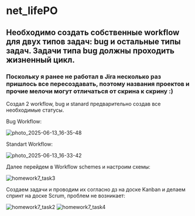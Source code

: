 # net_lifePO
## Необходимо создать собственные workflow для двух типов задач: bug и остальные типы задач. Задачи типа bug должны проходить жизненный цикл.

### Поскольку я ранее не работал в Jira несколько раз пришлось все пересоздавать, поэтому названия проектов и прочие мелочи могут отличаться от скрина к скрину :)


Создал 2 workflow, bug и stanard предварительно создав все необходимые статусы.


Bug Workflow:

![photo_2025-06-13_16-35-48](https://github.com/user-attachments/assets/2ca507dd-f195-42c7-b332-cc28a93eb03e)


Standart Workflow:


![photo_2025-06-13_16-33-42](https://github.com/user-attachments/assets/9f71616b-bbed-4dbb-b97e-e265d2d949ee)



Далее перейдем в Workflow schemes и настроим схемы:

![homework7_task3](https://github.com/user-attachments/assets/a53616a9-3d93-4774-baee-e691c8b39633)


Создаем задачи и проводим их согласно дз на доске Kanban и делаем спринт на доске Scrum, проблем не возникает:

![homework7_task2](https://github.com/user-attachments/assets/f2912e00-7690-4a13-bba2-e72945347441)
![homework7_task4](https://github.com/user-attachments/assets/1b521b98-8dcb-468f-98d5-96dd4e1f326c)
